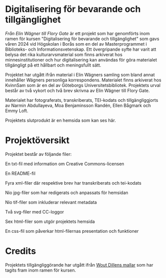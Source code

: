 # Digitalisering för bevarande och tillgänglighet
*Från Elin Wägner till Flory Gate* är ett projekt som har genomförts inom ramen för kursen 
"Digitalisering för bevarande och tillgänglighet" 
som gavs våren 2024 vid Högskolan i Borås som en del av Masterprogrammet i Biblioteks- 
och Informationsvetenskap. Ett övergripande syfte har varit att belysa det rika kulturarvsmaterial 
som finns arkiverat hos minnesinstitutioner och hur digitalisering kan användas för göra 
materialet tillgängligt på ett hållbart och meningsfullt sätt. 
 
Projektet har utgått ifrån material i Elin Wägners samling som bland annat innehåller 
Wägners personliga korrespondens. Materialet finns arkiverat hos KvinnSam som är en del 
av Göteborgs Universitetsbibliotek. Projektets urval består av två vykort och två brev 
skrivna av Elin Wägner till Flory Gate.

Materialet har fotograferats, transkriberats, TEI-kodats och tillgängliggjorts av 
Narmin Abdullayeva, Moa Benjaminsson Randén, Ellen Bågmark och Emmy Loft.

Projektets slutprodukt är en hemsida som kan ses här.

# Projektöversikt
Projektet består av följande filer:

En txt-fil med information om Creative Commons-licensen

En README-fil


Fyra xml-filer där respektive brev har transkriberats och tei-kodats

Nio jpg-filer som har redigerats och anpassats för hemsidan

Nio tif-filer som inkluderar relevant metadata


Två svg-filer med CC-loggor 

Sex html-filer som utgör projektets hemsida

En css-fil som påverkar html-filernas presentation och funktioner

# Credits

Projektets tillgängliggörande har utgått ifrån [Wout Dillens mallar](https://github.com/SSLIS/DCHM-template/tree/main) som har
tagits fram inom ramen för kursen. 




